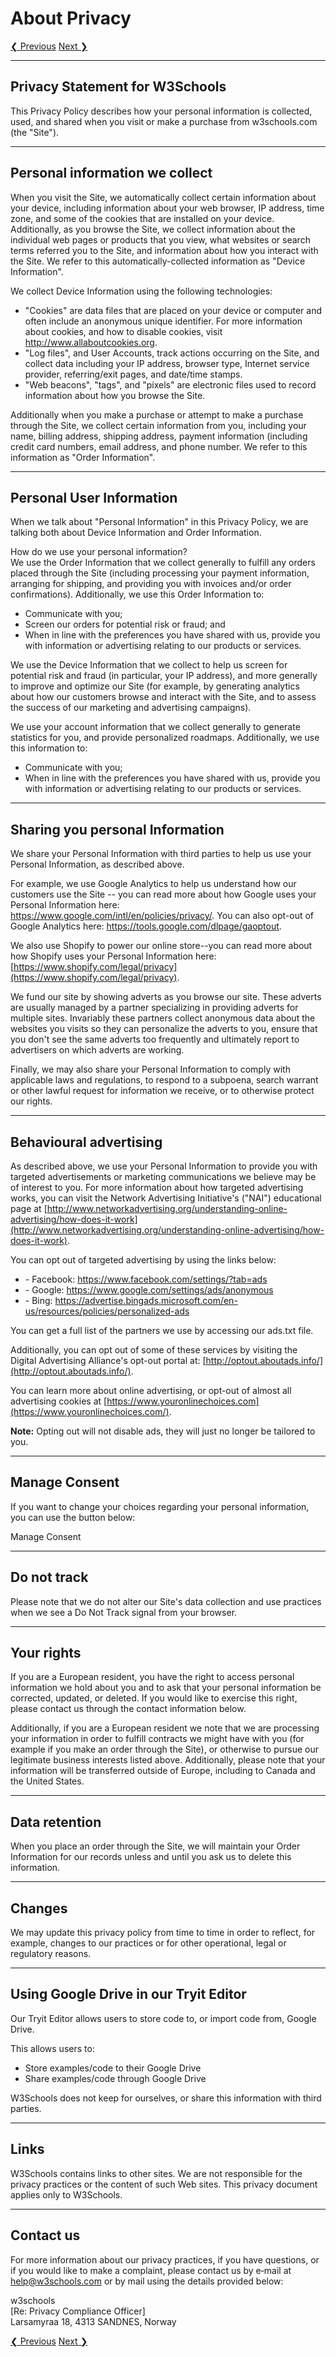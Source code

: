 About Privacy
=============

[❮ Previous](https://www.w3schools.com/about/about_copyright.asp) [Next ❯](https://www.w3schools.com/about/about_advert.asp)

* * *

Privacy Statement for W3Schools
-------------------------------

This Privacy Policy describes how your personal information is collected, used, and shared when you visit or make a purchase from w3schools.com (the "Site").

* * *

Personal information we collect
-------------------------------

When you visit the Site, we automatically collect certain information about your device, including information about your web browser, IP address, time zone, and some of the cookies that are installed on your device. Additionally, as you browse the Site, we collect information about the individual web pages or products that you view, what websites or search terms referred you to the Site, and information about how you interact with the Site. We refer to this automatically-collected information as "Device Information".

We collect Device Information using the following technologies:

*   "Cookies" are data files that are placed on your device or computer and often include an anonymous unique identifier. For more information about cookies, and how to disable cookies, visit http://www.allaboutcookies.org.
*   "Log files", and User Accounts, track actions occurring on the Site, and collect data including your IP address, browser type, Internet service provider, referring/exit pages, and date/time stamps.
*   "Web beacons", "tags", and "pixels" are electronic files used to record information about how you browse the Site.

Additionally when you make a purchase or attempt to make a purchase through the Site, we collect certain information from you, including your name, billing address, shipping address, payment information (including credit card numbers, email address, and phone number. We refer to this information as "Order Information".

* * *

Personal User Information
-------------------------

When we talk about "Personal Information" in this Privacy Policy, we are talking both about Device Information and Order Information.

How do we use your personal information?  
We use the Order Information that we collect generally to fulfill any orders placed through the Site (including processing your payment information, arranging for shipping, and providing you with invoices and/or order confirmations). Additionally, we use this Order Information to:

*   Communicate with you;
*   Screen our orders for potential risk or fraud; and
*   When in line with the preferences you have shared with us, provide you with information or advertising relating to our products or services.

We use the Device Information that we collect to help us screen for potential risk and fraud (in particular, your IP address), and more generally to improve and optimize our Site (for example, by generating analytics about how our customers browse and interact with the Site, and to assess the success of our marketing and advertising campaigns).

We use your account information that we collect generally to generate statistics for you, and provide personalized roadmaps. Additionally, we use this information to:

*   Communicate with you;
*   When in line with the preferences you have shared with us, provide you with information or advertising relating to our products or services.

* * *

Sharing you personal Information
--------------------------------

We share your Personal Information with third parties to help us use your Personal Information, as described above.

For example, we use Google Analytics to help us understand how our customers use the Site -- you can read more about how Google uses your Personal Information here: https://www.google.com/intl/en/policies/privacy/. You can also opt-out of Google Analytics here: https://tools.google.com/dlpage/gaoptout.

We also use Shopify to power our online store--you can read more about how Shopify uses your Personal Information here: [https://www.shopify.com/legal/privacy](https://www.shopify.com/legal/privacy).

We fund our site by showing adverts as you browse our site. These adverts are usually managed by a partner specializing in providing adverts for multiple sites. Invariably these partners collect anonymous data about the websites you visits so they can personalize the adverts to you, ensure that you don't see the same adverts too frequently and ultimately report to advertisers on which adverts are working.

Finally, we may also share your Personal Information to comply with applicable laws and regulations, to respond to a subpoena, search warrant or other lawful request for information we receive, or to otherwise protect our rights.

* * *

Behavioural advertising
-----------------------

As described above, we use your Personal Information to provide you with targeted advertisements or marketing communications we believe may be of interest to you. For more information about how targeted advertising works, you can visit the Network Advertising Initiative's ("NAI") educational page at [http://www.networkadvertising.org/understanding-online-advertising/how-does-it-work](http://www.networkadvertising.org/understanding-online-advertising/how-does-it-work).

You can opt out of targeted advertising by using the links below:

*   \- Facebook: https://www.facebook.com/settings/?tab=ads
*   \- Google: https://www.google.com/settings/ads/anonymous
*   \- Bing: https://advertise.bingads.microsoft.com/en-us/resources/policies/personalized-ads

You can get a full list of the partners we use by accessing our ads.txt file.

Additionally, you can opt out of some of these services by visiting the Digital Advertising Alliance's opt-out portal at: [http://optout.aboutads.info/](http://optout.aboutads.info/).

You can learn more about online advertising, or opt-out of almost all advertising cookies at [https://www.youronlinechoices.com](https://www.youronlinechoices.com/).

**Note:** Opting out will not disable ads, they will just no longer be tailored to you.

* * *

Manage Consent
--------------

If you want to change your choices regarding your personal information, you can use the button below:

Manage Consent

* * *

Do not track
------------

Please note that we do not alter our Site's data collection and use practices when we see a Do Not Track signal from your browser.

* * *

Your rights
-----------

If you are a European resident, you have the right to access personal information we hold about you and to ask that your personal information be corrected, updated, or deleted. If you would like to exercise this right, please contact us through the contact information below.

Additionally, if you are a European resident we note that we are processing your information in order to fulfill contracts we might have with you (for example if you make an order through the Site), or otherwise to pursue our legitimate business interests listed above. Additionally, please note that your information will be transferred outside of Europe, including to Canada and the United States.

* * *

Data retention
--------------

When you place an order through the Site, we will maintain your Order Information for our records unless and until you ask us to delete this information.

* * *

Changes
-------

We may update this privacy policy from time to time in order to reflect, for example, changes to our practices or for other operational, legal or regulatory reasons.

* * *

Using Google Drive in our Tryit Editor
--------------------------------------

Our Tryit Editor allows users to store code to, or import code from, Google Drive.

This allows users to:

*   Store examples/code to their Google Drive
*   Share examples/code through Google Drive

W3Schools does not keep for ourselves, or share this information with third parties.

* * *

Links
-----

W3Schools contains links to other sites. We are not responsible for the privacy practices or the content of such Web sites. This privacy document applies only to W3Schools.

* * *

Contact us
----------

For more information about our privacy practices, if you have questions, or if you would like to make a complaint, please contact us by e‑mail at help@w3schools.com or by mail using the details provided below:

w3schools  
\[Re: Privacy Compliance Officer\]  
Larsamyraa 18, 4313 SANDNES, Norway

  

[❮ Previous](https://www.w3schools.com/about/about_copyright.asp) [Next ❯](https://www.w3schools.com/about/about_advert.asp)